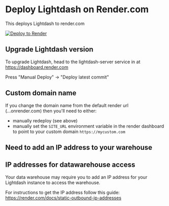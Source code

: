 # Deploy Lightdash on Render.com

This deploys Lightdash to render.com

<a href="https://render.com/deploy?repo=https://github.com/dataly-agency/lightdash-render-template">
  <img src="https://render.com/images/deploy-to-render-button.svg" alt="Deploy to Render">
</a>

## Upgrade Lightdash version

To upgrade Lightdash, head to the lightdash-server service in at https://dashboard.render.com

Press "Manual Deploy" -> "Deploy latest commit"

## Custom domain name

If you change the domain name from the default render url (...onrender.com) then you'll need
to either:

* manually redeploy (see above)
* manually set the `SITE_URL` environment variable in the render dashboard to point to your custom domain `https://mycustom.com`

## Need to add an IP address to your warehouse

## IP addresses for datawarehouse access

Your data warehouse may require you to add an IP address for your Lightdash instance to access the warehouse.


For instructions to get the IP address follow this guide: https://render.com/docs/static-outbound-ip-addresses